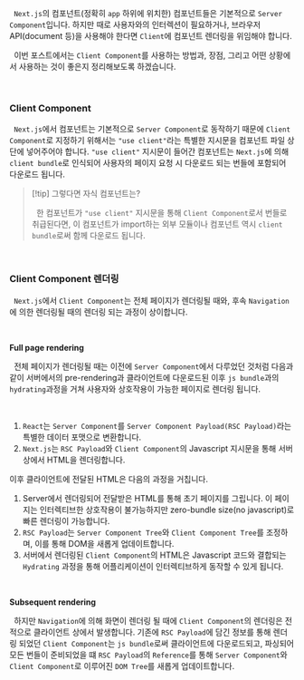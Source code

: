 
&nbsp;&nbsp;`Next.js`의 컴포넌트(정확히 `app` 하위에 위치한) 컴포넌트들은 기본적으로 `Server Component`입니다. 하지만 때로 사용자와의 인터렉션이 필요하거나, 브라우저 API(document 등)을 사용해야 한다면 `Client`에 컴포넌트 렌더링을 위임해야 합니다.

&nbsp;&nbsp;이번 포스트에서는 `Client Component`를 사용하는 방법과, 장점, 그리고 어떤 상황에서 사용하는 것이 좋은지 정리해보도록 하겠습니다.

<br>

### Client Component

&nbsp;&nbsp;`Next.js`에서 컴포넌트는 기본적으로 `Server Component`로 동작하기 때문에 `Client Component`로 지정하기 위해서는 `"use client"`라는 특별한 지시문을 컴포넌트 파일 상단에 넣어주어야 합니다. `"use client"` 지시문이 들어간 컴포넌트는 `Next.js`에 의해 `client bundle`로 인식되어 사용자의 페이지 요청 시 다운로드 되는 번들에 포함되어 다운로드 됩니다.

>[!tip] 그렇다면 자식 컴포넌트는?
>
>&nbsp;&nbsp;한 컴포넌트가 `"use client"` 지시문을 통해 `Client Component`로서 번들로 취급된다면, 이 컴포넌트가 import하는 외부 모듈이나 컴포넌트 역시 `client bundle`로써 함께 다운로드 됩니다.

<br>

### Client Component 렌더링

&nbsp;&nbsp;`Next.js`에서 `Client Component`는 전체 페이지가 렌더링될 때와, 후속 `Navigation`에 의한 렌더링될 때의 렌더링 되는 과정이 상이합니다.

<br>

**Full page rendering**

&nbsp;&nbsp;전체 페이지가 렌더링될 때는 이전에 `Server Component`에서 다루었던 것처럼 다음과 같이 서버에서의 pre-rendering과 클라이언트에 다운로드된 이후 `js bundle`과의 `hydrating`과정을 거쳐 사용자와 상호작용이 가능한 페이지로 렌더링 됩니다.

<br>

1. `React`는 `Server Component`를 `Server Component Payload(RSC Payload)`라는 특별한 데이터 포맷으로 변환합니다.
2. `Next.js`는 `RSC Payload`와 `Client Component`의 Javascript 지시문을 통해 서버 상에서 HTML을 렌더링합니다.

이후 클라이언트에 전달된 HTML은 다음의 과정을 거칩니다.

1. Server에서 렌더링되어 전달받은 HTML를 통해 초기 페이지를 그립니다. 이 페이지는 인터렉티브한 상호작용이 불가능하지만 zero-bundle size(no javascript)로 빠른 렌더링이 가능합니다.
2. `RSC Payload`는 `Server Component Tree`와 `Client Component Tree`를 조정하며, 이를 통해 DOM을 새롭게 업데이트합니다.
3. 서버에서 렌더링된 `Client Component`의 HTML은  Javascript 코드와 결합되는 `Hydrating` 과정을 통해 어플리케이션이 인터렉티브하게 동작할 수 있게 됩니다.


<br>

**Subsequent rendering**

&nbsp;&nbsp;하지만 `Navigation`에 의해 화면이 렌더링 될 때에 `Client Component`의 렌더링은 전적으로 클라이언트 상에서 발생합니다. 기존에 `RSC Payload`에 담긴 정보를 통해 렌더링 되었던 `Client Component`는 `js bundle`로써 클라이언트에 다운로드되고, 파싱되어 모든 번들이 준비되었을 떄 `RSC Payload`의 `Reference`를 통해 `Server Component`와 `Client Component`로 이루어진 `DOM Tree`를 새롭게 업데이트합니다.

<br>